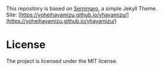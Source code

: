This repository is based on [Semimaro](https://github.com/simics-ja/semimaro), a simple Jekyll Theme.   
Site: [https://yoheihayamizu.github.io/yhayamizu/](https://yoheihayamizu.github.io/yhayamizu/)

# License
The project is licensed under the MIT license.
